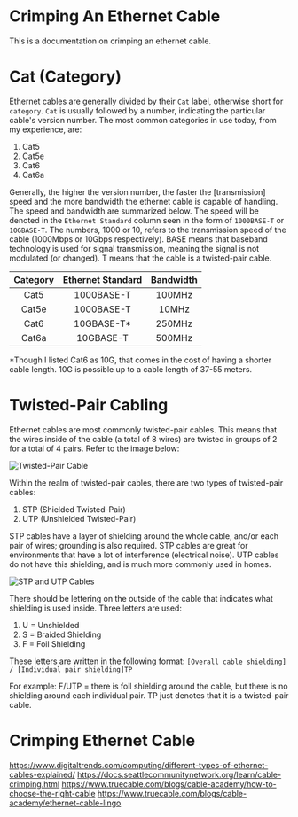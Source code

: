 # Crimping An Ethernet Cable

This is a documentation on crimping an ethernet cable. 

# Cat (Category)
Ethernet cables are generally divided by their `Cat` label, otherwise short for `category`. `Cat` is usually followed by a number, indicating the particular cable's version number. The most common categories in use today, from my experience, are:

1. Cat5
2. Cat5e
3. Cat6
4. Cat6a

Generally, the higher the version number, the faster the [transmission] speed and the more bandwidth the ethernet cable is capable of handling. The speed and bandwidth are summarized below. The speed will be denoted in the `Ethernet Standard` column seen in the form of `1000BASE-T` or `10GBASE-T`. The numbers, 1000 or 10, refers to the transmission speed of the cable (1000Mbps or 10Gbps respectively). BASE means that baseband technology is used for signal transmission, meaning the signal is not modulated (or changed). T means that the cable is a twisted-pair cable. 

| Category      | Ethernet Standard |  Bandwidth |
| :-------------: | :-------------: | :------------: |
| Cat5  | 1000BASE-T  | 100MHz |
| Cat5e  | 1000BASE-T  | 10MHz |
| Cat6  | 10GBASE-T*  | 250MHz |
| Cat6a  | 10GBASE-T  | 500MHz |

*Though I listed Cat6 as 10G, that comes in the cost of having a shorter cable length. 10G is possible up to a cable length of 37-55 meters.

# Twisted-Pair Cabling
Ethernet cables are most commonly twisted-pair cables. This means that the wires inside of the cable (a total of 8 wires) are twisted in groups of 2 for a total of 4 pairs. Refer to the image below:

![Twisted-Pair Cable](https://github.com/johnnyh209/Crimping-An-Ethernet-Cable/assets/33064730/5846d893-8fd1-47ec-8716-64ce2fbf5fce)

Within the realm of twisted-pair cables, there are two types of twisted-pair cables: 

1. STP (Shielded Twisted-Pair)
2. UTP (Unshielded Twisted-Pair)

STP cables have a layer of shielding around the whole cable, and/or each pair of wires; grounding is also required. STP cables are great for environments that have a lot of interference (electrical noise). UTP cables do not have this shielding, and is much more commonly used in homes. 

![STP and UTP Cables](https://github.com/johnnyh209/Crimping-An-Ethernet-Cable/assets/33064730/2a0a0122-f8a5-4faa-a054-51a6c70eaaba)

There should be lettering on the outside of the cable that indicates what shielding is used inside. Three letters are used:

1. U = Unshielded
2. S = Braided Shielding
3. F = Foil Shielding

These letters are written in the following format:
`[Overall cable shielding] / [Individual pair shielding]TP`

For example: F/UTP = there is foil shielding around the cable, but there is no shielding around each individual pair. TP just denotes that it is a twisted-pair cable.

# Crimping Ethernet Cable

https://www.digitaltrends.com/computing/different-types-of-ethernet-cables-explained/
https://docs.seattlecommunitynetwork.org/learn/cable-crimping.html
https://www.truecable.com/blogs/cable-academy/how-to-choose-the-right-cable
https://www.truecable.com/blogs/cable-academy/ethernet-cable-lingo
